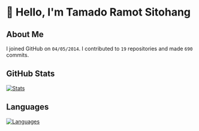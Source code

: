# :wave: Hello, I'm Tamado Ramot Sitohang

## About Me
I joined GitHub on `04/05/2014`. I contributed to `19` repositories and made `690` commits.

## GitHub Stats
[![Stats][stat]](#github-stats)

## Languages
[![Languages][lang]](#languages)

[stat]: https://github-readme-stats.vercel.app/api?username=ramottamado&show_icons=true&theme=graywhite&disable_animations=true
[lang]: https://github-readme-stats.vercel.app/api/top-langs/?username=ramottamado&layout=compact&theme=graywhite

